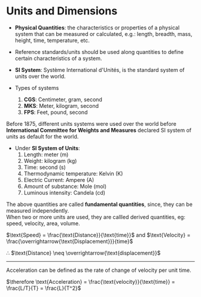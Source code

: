 # Units and Dimensions 
- **Physical Quantities**: the characteristics or properties of a physical system that can be measured or calculated, e.g.: length, breadth, mass, height, time, temperature, etc.

- Reference standards/units should be used along quantities to define certain characteristics of a system. 

- **SI System**: Système International d'Unités, is the standard system of units over the world. 

- Types of systems 
    1. **CGS**: Centimeter, gram, second 
    2. **MKS**: Meter, kilogram, second
    3. **FPS**: Feet, pound, second 

Before 1875, different units systems were used over the world before **International Committee for Weights and Measures** declared SI system of units as default for the world. 

- Under **SI System of Units**: 
    1. Length: meter (m)
    2. Weight: kilogram (kg)
    3. Time: second (s)
    4. Thermodynamic temperature: Kelvin (K)
    5. Electric Current: Ampere (A)
    6. Amount of substance: Mole (mol)
    7. Luminous intensity: Candela (cd)

The above quantities are called **fundamental quantities**, since, they can be measured independently.  
When two or more units are used, they are callled derived quantities, eg: speed, velocity, area, volume. 

$\text{Speed} = \frac{\text{Distance}}{\text{time}}$ and $\text{Velocity} = \frac{\overrightarrow{\text{Displacement}}}{time}$

$\therefore$ $\text{Distance} \neq \overrightarrow{\text{displacement}}$

----------

Acceleration can be defined as the rate of change of velocity per unit time. 

$\therefore \text{Acceleration} = \frac{\text{velocity}}{\text{time}} = \frac{L/T}{T} = \frac{L}{T^2}$
